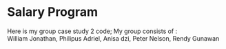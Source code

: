 <h1> Salary Program<br></h1>
Here is my group case study 2 code; My group consists of :<br>
William Jonathan, Philipus Adriel, Anisa dzi, Peter Nelson, Rendy Gunawan<br>
